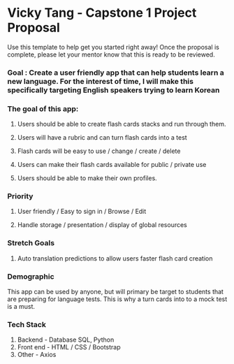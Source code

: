 # Vicky Tang - Capstone 1 Project Proposal
Use this template to help get you started right away! Once the proposal is complete, please let your mentor know that this is ready to be reviewed.

### Goal : Create a user friendly app that can help students learn a new language. For the interest of time, I will make this specifically targeting English speakers trying to learn Korean



### The goal of this app:

1. Users should be able to create flash cards stacks and run through them.

2. Users will have a rubric and can turn flash cards into a test

3. Flash cards will be easy to use / change / create / delete

4. Users can make their flash cards available for public / private use

5. Users should be able to make their own profiles.


### Priority

1. User friendly / Easy to sign in / Browse / Edit

2. Handle storage / presentation / display of global resources

### Stretch Goals

1. Auto translation predictions to allow users faster flash card creation


### Demographic

This app can be used by anyone, but will primary be target to students that are preparing for language tests. This is why a turn cards into to a mock test is a must.

### Tech Stack

1. Backend - Database SQL, Python
2. Front end - HTML / CSS / Bootstrap
3. Other - Axios